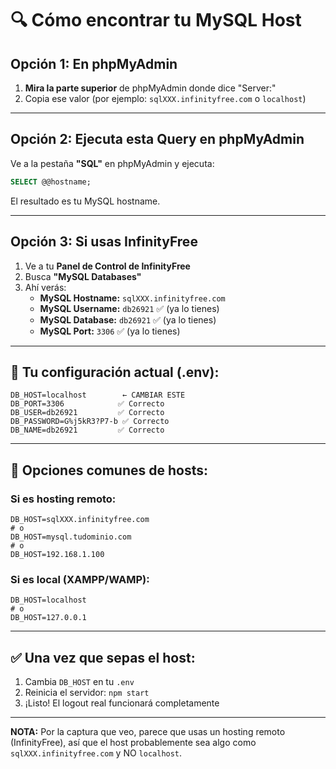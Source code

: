 # 🔍 Cómo encontrar tu MySQL Host

## Opción 1: En phpMyAdmin

1. **Mira la parte superior** de phpMyAdmin donde dice "Server:"
2. Copia ese valor (por ejemplo: `sqlXXX.infinityfree.com` o `localhost`)

---

## Opción 2: Ejecuta esta Query en phpMyAdmin

Ve a la pestaña **"SQL"** en phpMyAdmin y ejecuta:

```sql
SELECT @@hostname;
```

El resultado es tu MySQL hostname.

---

## Opción 3: Si usas InfinityFree

1. Ve a tu **Panel de Control de InfinityFree**
2. Busca **"MySQL Databases"**
3. Ahí verás:
   - **MySQL Hostname:** `sqlXXX.infinityfree.com`
   - **MySQL Username:** `db26921` ✅ (ya lo tienes)
   - **MySQL Database:** `db26921` ✅ (ya lo tienes)
   - **MySQL Port:** `3306` ✅ (ya lo tienes)

---

## 🎯 Tu configuración actual (.env):

```env
DB_HOST=localhost        ← CAMBIAR ESTE
DB_PORT=3306            ✅ Correcto
DB_USER=db26921         ✅ Correcto
DB_PASSWORD=G%j5kR3?P7-b ✅ Correcto
DB_NAME=db26921         ✅ Correcto
```

---

## 📝 Opciones comunes de hosts:

### Si es hosting remoto:
```env
DB_HOST=sqlXXX.infinityfree.com
# o
DB_HOST=mysql.tudominio.com
# o
DB_HOST=192.168.1.100
```

### Si es local (XAMPP/WAMP):
```env
DB_HOST=localhost
# o
DB_HOST=127.0.0.1
```

---

## ✅ Una vez que sepas el host:

1. Cambia `DB_HOST` en tu `.env`
2. Reinicia el servidor: `npm start`
3. ¡Listo! El logout real funcionará completamente

---

**NOTA:** Por la captura que veo, parece que usas un hosting remoto (InfinityFree), así que el host probablemente sea algo como `sqlXXX.infinityfree.com` y NO `localhost`.

